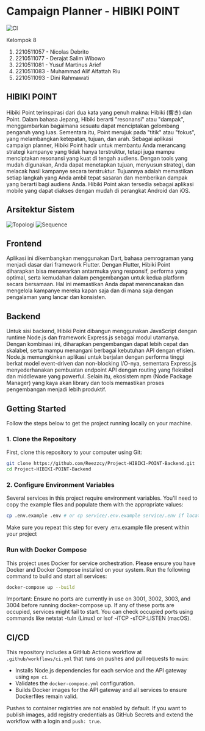 # Campaign Planner - HIBIKI POINT

![CI](https://github.com/Reezzcy/Project-HIBIKI-POINT-Backend/actions/workflows/ci.yml/badge.svg)

Kelompok 8

1. 2210511057 - Nicolas Debrito
2. 2210511077 - Derajat Salim Wibowo
3. 2210511081 - Yusuf Martinus Arief
4. 2210511083 - Muhammad Alif Alfattah Riu
5. 2210511093 - Dini Rahmawati

## HIBIKI POINT

Hibiki Point terinspirasi dari dua kata yang penuh makna: Hibiki (響き) dan Point. Dalam bahasa Jepang, Hibiki berarti "resonansi" atau "dampak", menggambarkan bagaimana sesuatu dapat menciptakan gelombang pengaruh yang luas. Sementara itu, Point merujuk pada "titik" atau "fokus", yang melambangkan ketepatan, tujuan, dan arah. Sebagai aplikasi campaign planner, Hibiki Point hadir untuk membantu Anda merancang strategi kampanye yang tidak hanya terstruktur, tetapi juga mampu menciptakan resonansi yang kuat di tengah audiens. Dengan tools yang mudah digunakan, Anda dapat menetapkan tujuan, menyusun strategi, dan melacak hasil kampanye secara terstruktur. Tujuannya adalah memastikan setiap langkah yang Anda ambil tepat sasaran dan memberikan dampak yang berarti bagi audiens Anda. Hibiki Point akan tersedia sebagai aplikasi mobile yang dapat diakses dengan mudah di perangkat Android dan iOS.

## Arsitektur Sistem

![Topologi](https://github.com/user-attachments/assets/0467851f-bb43-4866-b343-c6d3805db35a)
![Sequence](https://github.com/user-attachments/assets/c60039ab-0f33-45f1-b07a-b144ad6bc258)

## Frontend

Aplikasi ini dikembangkan menggunakan Dart, bahasa pemrograman yang menjadi dasar dari framework Flutter. Dengan Flutter, Hibiki Point diharapkan bisa menawarkan antarmuka yang responsif, performa yang optimal, serta kemudahan dalam pengembangan untuk kedua platform secara bersamaan. Hal ini memastikan Anda dapat merencanakan dan mengelola kampanye mereka kapan saja dan di mana saja dengan pengalaman yang lancar dan konsisten.

## Backend

Untuk sisi backend, Hibiki Point dibangun menggunakan JavaScript dengan runtime Node.js dan framework Express.js sebagai modul utamanya. Dengan kombinasi ini, diharapkan pengembangan dapat lebih cepat dan skalabel, serta mampu menangani berbagai kebutuhan API dengan efisien. Node.js memungkinkan aplikasi untuk berjalan dengan performa tinggi berkat model event-driven dan non-blocking I/O-nya, sementara Express.js menyederhanakan pembuatan endpoint API dengan routing yang fleksibel dan middleware yang powerful. Selain itu, ekosistem npm (Node Package Manager) yang kaya akan library dan tools memastikan proses pengembangan menjadi lebih produktif.

## Getting Started

Follow the steps below to get the project running locally on your machine.

### 1. Clone the Repository

First, clone this repository to your computer using Git:

```bash
git clone https://github.com/Reezzcy/Project-HIBIKI-POINT-Backend.git
cd Project-HIBIKI-POINT-Backend
```

### 2. Configure Environment Variables

Several services in this project require environment variables. You'll need to copy the example files and populate them with the appropriate values:

```bash
cp .env.example .env # or cp service/.env.example service/.env if located in subdirectories
```

Make sure you repeat this step for every .env.example file present within your project

### Run with Docker Compose

This project uses Docker for service orchestration. Please ensure you have Docker and Docker Compose installed on your system.
Run the following command to build and start all services:

```bash
docker-compose up --build
```

Important: Ensure no ports are currently in use on 3001, 3002, 3003, and 3004 before running docker-compose up. If any of these ports are occupied, services might fail to start. You can check occupied ports using commands like netstat -tuln (Linux) or lsof -iTCP -sTCP:LISTEN (macOS).

## CI/CD

This repository includes a GitHub Actions workflow at `.github/workflows/ci.yml` that runs on pushes and pull requests to `main`:

- Installs Node.js dependencies for each service and the API gateway using `npm ci`.
- Validates the `docker-compose.yml` configuration.
- Builds Docker images for the API gateway and all services to ensure Dockerfiles remain valid.

Pushes to container registries are not enabled by default. If you want to publish images, add registry credentials as GitHub Secrets and extend the workflow with a login and `push: true`.
